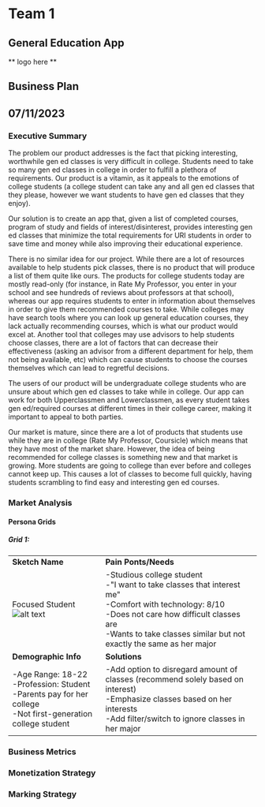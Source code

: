 # Team 1
## General Education App
** logo here **
## Business Plan
## 07/11/2023

### Executive Summary
The problem our product addresses is the fact that picking interesting, worthwhile gen ed classes is very difficult in college. Students need to take so many gen ed classes in college in order to fulfill a plethora of requirements. Our product is a vitamin, as it appeals to the emotions of college students (a college student can take any and all gen ed classes that they please, however we want students to have gen ed classes that they enjoy).  

Our solution is to create an app that, given a list of completed courses, program of study and fields of interest/disinterest, provides interesting gen ed classes that minimize the total requirements for URI students in order to save time and money while also improving their educational experience.  

There is no similar idea for our project. While there are a lot of resources available to help students pick classes, there is no product that will produce a list of them quite like ours. The products for college students today are mostly read-only (for instance, in Rate My Professor, you enter in your school and see hundreds of reviews about professors at that school), whereas our app requires students to enter in information about themselves in order to give them recommended courses to take. While colleges may have search tools where you can look up general education courses, they lack actually recommending courses, which is what our product would excel at. Another tool that colleges may use advisors to help students choose classes, there are a lot of factors that can decrease their effectiveness (asking an advisor from a different department for help, them not being available, etc) which can cause students to choose the courses themselves which can lead to regretful decisions.  

The users of our product will be undergraduate college students who are unsure about which gen ed classes to take while in college. Our app can work for both Upperclassmen and Lowerclassmen, as every student takes gen ed/required courses at different times in their college career, making it important to appeal to both parties.  

Our market is mature, since there are a lot of products that students use while they are in college (Rate My Professor, Coursicle) which means that they have most of the market share. However, the idea of being recommended for college classes is something new and that market is growing. More students are going to college than ever before and colleges cannot keep up. This causes a lot of classes to become full quickly, having students scrambling to find easy and interesting gen ed courses.  

### Market Analysis

#### Persona Grids
##### Grid 1:
|   |   |
|---|---|
|**Sketch Name**  |**Pain Ponts/Needs**|
|Focused Student <br> ![alt text](https://www.shutterstock.com/image-photo/portrait-female-student-holding-books-260nw-1144635998.jpg) | -Studious college student <br> -"I want to take classes that interest me" <br> -Comfort with technology: 8/10 <br> -Does not care how difficult classes are <br> -Wants to take classes similar but not exactly the same as her major|
|**Demographic Info**|**Solutions**|
|-Age Range: 18-22 <br> -Profession: Student <br> -Parents pay for her college <br> -Not first-generation college student|-Add option to disregard amount of classes (recommend solely based on interest) <br> -Emphasize classes based on her interests <br> -Add filter/switch to ignore classes in her major|
### Business Metrics

### Monetization Strategy

### Marking Strategy
